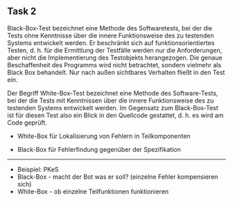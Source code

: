 ## Task 2

Black-Box-Test bezeichnet eine Methode des Softwaretests, bei der die Tests ohne Kenntnisse über die innere Funktionsweise des zu testenden Systems entwickelt werden. 
Er beschränkt sich auf funktionsorientiertes Testen, d. h. für die Ermittlung der Testfälle werden nur die Anforderungen, aber nicht die Implementierung des Testobjekts herangezogen. 
Die genaue Beschaffenheit des Programms wird nicht betrachtet, sondern vielmehr als Black Box behandelt. Nur nach außen sichtbares Verhalten fließt in den Test ein.

Der Begriff White-Box-Test bezeichnet eine Methode des Software-Tests, bei der die Tests mit Kenntnissen über die innere Funktionsweise des zu testenden Systems entwickelt werden. 
Im Gegensatz zum Black-Box-Test ist für diesen Test also ein Blick in den Quellcode gestattet, d. h. es wird am Code geprüft.


* White-Box für Lokalisierung von Fehlern in Teilkomponenten

* Black-Box für Fehlerfindung gegenüber der Spezifikation

---
* Beispiel: PKeS
 * Black-Box - macht der Bot was er soll? (einzelne Fehler kompensieren sich)
 * White-Box - ob einzelne Teilfunktionen funktionieren 
